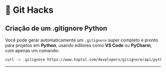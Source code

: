 # 🐙 Git Hacks

## Criação de um .gitignore Python 

Você pode gerar automaticamente um `.gitignore` super completo e pronto para projetos em **Python**, usando editores como **VS Code** ou **PyCharm**, com apenas um comando:

```bash title='bash'
curl -o .gitignore https://www.toptal.com/developers/gitignore/api/python,visualstudiocode,pycharm+all
```

---